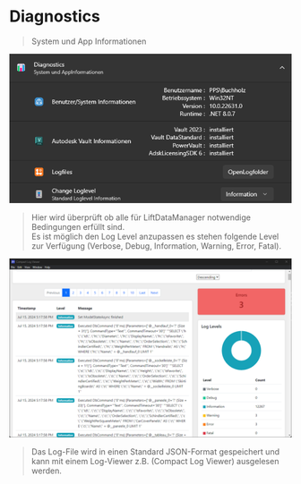 # Diagnostics

>System und App Informationen

![image](/LiftDataManager/Docs/HelpImages/image108.png)  

>Hier wird überprüft ob alle für LiftDataManager notwendige Bedingungen erfüllt sind.  
>Es ist möglich den Log Level anzupassen es stehen folgende Level zur Verfügung (Verbose, Debug, Information, Warning, Error, Fatal). 

![image](/LiftDataManager/Docs/HelpImages/image109.png)

>Das Log-File wird in einen Standard JSON-Format gespeichert und kann mit einem Log-Viewer z.B. (Compact Log Viewer) ausgelesen werden.

[//]: # (Tags: Diagnostics | System Informationen | App Informationen  | Bedingungen | Log Level | JSON-Format | Compact Log Viewer)  
